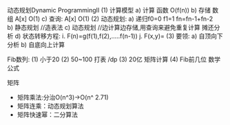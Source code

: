 动态规划Dynamic ProgrammingII
(1)	计算模型
a)	计算  函数  O(f(n))
b)	存储  数组  A[x]   O(1)
c)	查询:  A[x]   O(1)
(2)	动态规划:
a)	递归f0=0 f1=1 fn=fn-1+fn-2   
b)	静态规划   //造表法
c)	动态规划   //边计算边存储,用查询来避免重复计算  摊还分析
d)	状态转移方程:
i.	F(n)=g(f(1),f(2),…..f(n-1))
j. F(x,y)=
(3)	要领:
a)	自顶向下分析
b)	自底向上计算


Fib数列: 
(1)	小于20
(2)	50~100  打表 /dp
(3)	20亿  矩阵计算
(4)	Fib前几位  数学公式   

矩阵
- 矩阵乘法:分治O(n^3)->O(n^ 2.71)
- 矩阵连乘：动态规划算法
- 矩阵快速幂：二分算法